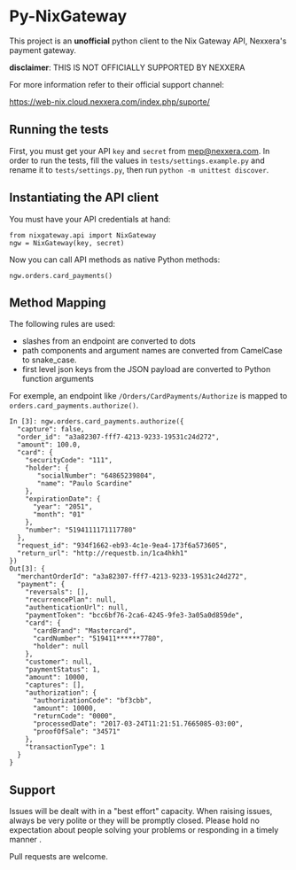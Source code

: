 Py-NixGateway
=============

This project is an **unofficial** python client to the Nix Gateway API, 
Nexxera's payment gateway.

**disclaimer**: THIS IS NOT OFFICIALLY SUPPORTED BY NEXXERA

For more information refer to their official support channel: 

https://web-nix.cloud.nexxera.com/index.php/suporte/


Running the tests
-----------------

First, you must get your API `key` and `secret` from mep@nexxera.com. 
In order to run the tests, fill the values in `tests/settings.example.py`
and rename it to `tests/settings.py`, then run `python -m unittest discover`.


Instantiating the API client
----------------------------

You must have your API credentials at hand:

    from nixgateway.api import NixGateway
    ngw = NixGateway(key, secret)
     
Now you can call API methods as native Python methods:

    ngw.orders.card_payments()

Method Mapping
--------------

The following rules are used:

  * slashes from an endpoint are converted to dots
  * path components and argument names are converted from CamelCase to snake_case.
  * first level json keys from the JSON payload are converted to Python function arguments

For exemple, an endpoint like `/Orders/CardPayments/Authorize` is mapped
to `orders.card_payments.authorize()`. 

    In [3]: ngw.orders.card_payments.authorize({
      "capture": false,
      "order_id": "a3a82307-fff7-4213-9233-19531c24d272",
      "amount": 100.0,
      "card": {
        "securityCode": "111",
        "holder": {
           "socialNumber": "64865239804",
           "name": "Paulo Scardine"
        },
        "expirationDate": {
          "year": "2051",
          "month": "01"
        },
        "number": "5194111171117780"
      },
      "request_id": "934f1662-eb93-4c1e-9ea4-173f6a573605",
      "return_url": "http://requestb.in/1ca4hkh1"
    })
    Out[3]: {
      "merchantOrderId": "a3a82307-fff7-4213-9233-19531c24d272",
      "payment": {
        "reversals": [],
        "recurrencePlan": null,
        "authenticationUrl": null,
        "paymentToken": "bcc6bf76-2ca6-4245-9fe3-3a05a0d859de",
        "card": {
          "cardBrand": "Mastercard",
          "cardNumber": "519411******7780",
          "holder": null
        },
        "customer": null,
        "paymentStatus": 1,
        "amount": 10000,
        "captures": [],
        "authorization": {
          "authorizationCode": "bf3cbb", 
          "amount": 10000,
          "returnCode": "0000",
          "processedDate": "2017-03-24T11:21:51.7665085-03:00",
          "proofOfSale": "34571"
        },
        "transactionType": 1
      }
    }


Support
-------

Issues will be dealt with in a "best effort" capacity. When raising issues, 
always be very polite or they will be promptly closed. Please hold no expectation 
about people solving your problems or responding in a timely manner .

Pull requests are welcome.
 





